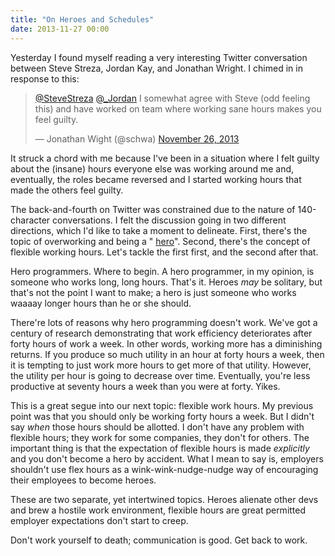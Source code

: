 ```yaml
---
title: "On Heroes and Schedules"
date: 2013-11-27 00:00
---
```


Yesterday I found myself reading a very interesting Twitter conversation between Steve Streza, Jordan Kay, and Jonathan Wright. I chimed in in response to this:

> [@SteveStreza](https://twitter.com/SteveStreza) [@\_Jordan](https://twitter.com/_Jordan) I somewhat agree with Steve (odd feeling this) and have worked on team where working sane hours makes you feel guilty.
> 
> — Jonathan Wight (@schwa) [November 26, 2013](https://twitter.com/schwa/statuses/405397906615595008)<script async="" src="//platform.twitter.com/widgets.js" charset="utf-8"></script>

It struck a chord with me because I've been in a situation where I felt guilty about the (insane) hours everyone else was working around me and, eventually, the roles became reversed and I started working hours that made the others feel guilty.

The back-and-fourth on Twitter was constrained due to the nature of 140-character conversations. I felt the discussion going in two different directions, which I'd like to take a moment to delineate. First, there's the topic of overworking and being a " [hero](http://lethain.com/doing-it-harder-and-hero-programming/)". Second, there's the concept of flexible working hours. Let's tackle the first first, and the second after that.

Hero programmers. Where to begin. A hero programmer, in my opinion, is someone who works long, long hours. That's it. Heroes _may_ be solitary, but that's not the point I want to make; a hero is just someone who works waaaay longer hours than he or she should.

There're lots of reasons why hero programming doesn't work. We've got a century of research demonstrating that work efficiency deteriorates after forty hours of work a week. In other words, working more has a diminishing returns. If you produce so much utility in an hour at forty hours a week, then it is tempting to just work more hours to get more of that utility. However, the utility per hour is going to decrease over time. Eventually, you're less productive at seventy hours a week than you were at forty. Yikes.

This is a great segue into our next topic: flexible work hours. My previous point was that you should only be working forty hours a week. But I didn't say _when_ those hours should be allotted. I don't have any problem with flexible hours; they work for some companies, they don't for others. The important thing is that the expectation of flexible hours is made _explicitly_ and you don't become a hero by accident. What I mean to say is, employers shouldn't use flex hours as a wink-wink-nudge-nudge way of encouraging their employees to become heroes.

These are two separate, yet intertwined topics. Heroes alienate other devs and brew a hostile work environment, flexible hours are great permitted employer expectations don't start to creep.

Don't work yourself to death; communication is good. Get back to work.

<!-- more -->
